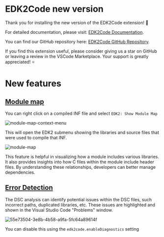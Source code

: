 # EDK2Code new version

Thank you for installing the new version of the EDK2Code extension! 🎉

For detailed documentation, please visit: [EDK2Code Documentation](https://intel.github.io/Edk2Code/).

You can find our GitHub repository here: [EDK2Code GitHub Repository](https://github.com/intel/Edk2Code).

If you find this extension useful, please consider giving us a star on GitHub or leaving a review in the VSCode Marketplace. Your support is greatly appreciated! ⭐

# New features

## [Module map](https://intel.github.io/Edk2Code/advance_features/#module-map)

You can right click on a compiled INF file and select `EDK2: Show Module Map`

![module-map-context-menu](https://intel.github.io/Edk2Code/images/module-map-context-menu.png)

This will open the EDK2 submenu showing the libraries and source files that were used to compile that INF.

![module-map](https://intel.github.io/Edk2Code/images/module-map.png)

This feature is helpful in visualizing how a module includes various libraries. It also provides insights into how C files within the module include header files. By understanding these relationships, developers can better manage dependencies.

## [Error Detection](https://intel.github.io/Edk2Code/advance_features/#error-detection)

The DSC analysis can identify potential issues within the DSC files, such incorrect paths, duplicated libraries, etc. These issues are highlighted and shown in the Visual Studio Code "Problems" window.

![55e73504-3e8b-4b58-a9fa-5fc64a89614f](https://intel.github.io/Edk2Code/images/55e73504-3e8b-4b58-a9fa-5fc64a89614f.png)

You can disable this using the `edk2code.enableDiagnostics` setting